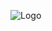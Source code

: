 ![Logo](https://raw.githubusercontent.com/teanutella/AppEmployee/master/AppEmployee/src/main/webapp/resources/img/Logo.png)
